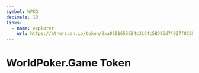 ```yaml
---
symbol: WPKG
decimals: 18
links:
  - name: explorer
    url: https://etherscan.io/token/0xa0C81655E84c31C4c5BD86d7f927f8CBE3C8A806
---
```


# WorldPoker.Game Token
